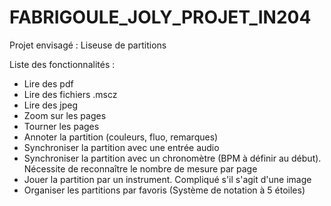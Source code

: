 # FABRIGOULE_JOLY_PROJET_IN204

Projet envisagé : Liseuse de partitions

Liste des fonctionnalités :
  - Lire des pdf
  - Lire des fichiers .mscz
  - Lire des jpeg
  - Zoom sur les pages
  - Tourner les pages
  - Annoter la partition (couleurs, fluo, remarques)
  - Synchroniser la partition avec une entrée audio
  - Synchroniser la partition avec un chronomètre (BPM à définir au début). Nécessite de reconnaître le nombre de mesure par page
  - Jouer la partition par un instrument. Compliqué s'il s'agit d'une image
  - Organiser les partitions par favoris (Système de notation à 5 étoiles)
